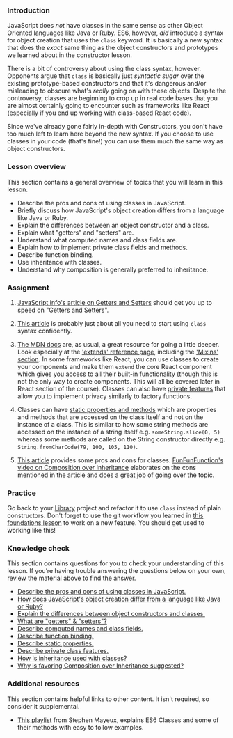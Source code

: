 ### Introduction

JavaScript does _not_ have classes in the same sense as other Object Oriented languages like Java or Ruby. ES6, however, _did_ introduce a syntax for object creation that uses the `class` keyword. It is basically a new syntax that does the _exact_ same thing as the object constructors and prototypes we learned about in the constructor lesson.

There is a bit of controversy about using the class syntax, however. Opponents argue that `class` is basically just _syntactic sugar_ over the existing prototype-based constructors and that it's dangerous and/or misleading to obscure what's _really_ going on with these objects. Despite the controversy, classes are beginning to crop up in real code bases that you are almost certainly going to encounter such as frameworks like React (especially if you end up working with class-based React code).

Since we've already gone fairly in-depth with Constructors, you don't have too much left to learn here beyond the new syntax. If you choose to use classes in your code (that's fine!) you can use them much the same way as object constructors.

### Lesson overview

This section contains a general overview of topics that you will learn in this lesson.

- Describe the pros and cons of using classes in JavaScript.
- Briefly discuss how JavaScript's object creation differs from a language like Java or Ruby.
- Explain the differences between an object constructor and a class.
- Explain what "getters" and "setters" are.
- Understand what computed names and class fields are.
- Explain how to implement private class fields and methods.
- Describe function binding.
- Use inheritance with classes.
- Understand why composition is generally preferred to inheritance.

### Assignment

<div class="lesson-content__panel" markdown="1">

1.  [JavaScript.info's article on Getters and Setters](https://javascript.info/property-accessors) should get you up to
    speed on "Getters and Setters".

2.  [This article](https://javascript.info/class) is probably just about all you need to start using `class` syntax
    confidently.

3.  [The MDN docs](https://developer.mozilla.org/en-US/docs/Web/JavaScript/Reference/Classes) are, as usual, a great
    resource for going a little deeper. Look especially at the ['extends' reference page](https://developer.mozilla.org/en-US/docs/Web/JavaScript/Reference/Classes/extends),
    including the ['Mixins' section](https://developer.mozilla.org/en-US/docs/Web/JavaScript/Reference/Classes/extends#mix-ins). In some frameworks like React, you can use classes to create your components and make them `extend` the core React component which gives you access to all their built-in functionality (though this is not the only way to create components. This will all be covered later in React section of the course). Classes can also have [private features](https://developer.mozilla.org/en-US/docs/Web/JavaScript/Reference/Classes/Private_class_fields) that allow you to implement privacy similarly to factory functions.

4. Classes can have [static properties and methods](https://developer.mozilla.org/en-US/docs/Web/JavaScript/Reference/Classes/static) which are properties and methods that are accessed on the class itself and not on the instance of a class. This is similar to how some string methods are accessed on the instance of a string itself e.g. `someString.slice(0, 5)` whereas some methods are called on the String constructor directly e.g. `String.fromCharCode(79, 100, 105, 110)`.

5.  [This article](https://medium.com/@rajaraodv/is-class-in-es6-the-new-bad-part-6c4e6fe1ee65) provides some pros and cons for classes. [FunFunFunction's video on Composition over Inheritance](https://www.youtube.com/watch?v=wfMtDGfHWpA) elaborates on the cons mentioned in the article and does a great job of going over the topic.
</div>

### Practice

Go back to your [Library](https://www.theodinproject.com/lessons/node-path-javascript-library) project and refactor it to use `class` instead of plain constructors.  Don't forget to use the git workflow you learned in [this foundations lesson](https://www.theodinproject.com/lessons/foundations-revisiting-rock-paper-scissors) to work on a new feature. You should get used to working like this!

### Knowledge check
This section contains questions for you to check your understanding of this lesson. If you’re having trouble answering the questions below on your own, review the material above to find the answer.

- [Describe the pros and cons of using classes in JavaScript.](https://rajaraodv.medium.com/is-class-in-es6-the-new-bad-part-6c4e6fe1ee65)
- [How does JavaScript's object creation differ from a language like Java or Ruby?](https://rajaraodv.medium.com/is-class-in-es6-the-new-bad-part-6c4e6fe1ee65)
- [Explain the differences between object constructors and classes.](https://javascript.info/class#not-just-a-syntactic-sugar)
- [What are "getters" & "setters"?](https://javascript.info/property-accessors)
- [Describe computed names and class fields.](https://javascript.info/class)
- [Describe function binding.](https://javascript.info/class)
- [Describe static properties.](https://developer.mozilla.org/en-US/docs/Web/JavaScript/Reference/Classes/static)
- [Describe private class features.](https://developer.mozilla.org/en-US/docs/Web/JavaScript/Reference/Classes/Private_class_fields)
- [How is inheritance used with classes?](https://developer.mozilla.org/en-US/docs/Web/JavaScript/Reference/Classes#inheritance)
- [Why is favoring Composition over Inheritance suggested?](https://www.youtube.com/watch?v=wfMtDGfHWpA)

### Additional resources

This section contains helpful links to other content. It isn't required, so consider it supplemental.

- [This playlist](https://www.youtube.com/playlist?list=PLtwj5TTsiP7uTKfTQbcmb59mWXosLP_7S) from Stephen Mayeux, explains ES6 Classes and some of their methods with easy to follow examples.
